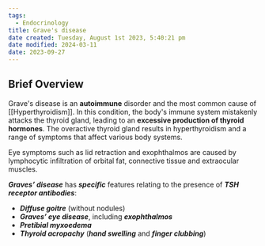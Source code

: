 ```yaml
---
tags:
  - Endocrinology
title: Grave's disease
date created: Tuesday, August 1st 2023, 5:40:21 pm
date modified: 2024-03-11
date: 2023-09-27
---
```

## Brief Overview

Grave's disease is an **autoimmune** disorder and the most common cause of [[Hyperthyroidism]]. In this condition, the body's immune system mistakenly attacks the thyroid gland, leading to an **excessive production of thyroid hormones**. The overactive thyroid gland results in hyperthyroidism and a range of symptoms that affect various body systems.

Eye symptoms such as lid retraction and exophthalmos are caused by lymphocytic infiltration of orbital fat, connective tissue and extraocular muscles.

**_Graves’ disease_** has **_specific_** features relating to the presence of **_TSH receptor antibodies_**:

- **_Diffuse goitre_** (without nodules)
- **_Graves’ eye disease_**, including **_exophthalmos_**
- **_Pretibial myxoedema_**
- **_Thyroid acropachy_** (**_hand swelling_** and **_finger clubbing_**)